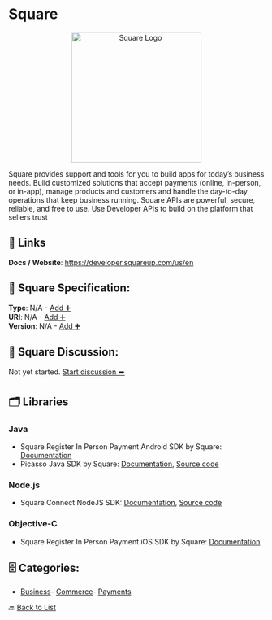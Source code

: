# Square
<p align="center">
    <img width="256" src="https://raw.githubusercontent.com/apis-list/apis-list/main/apis/square/logo_256x256.png" alt="Square Logo"/>
</p>
Square provides support and tools for you to build apps for today’s business needs. Build customized solutions that accept payments (online, in-person, or in-app), manage products and customers and handle the day-to-day operations that keep business running. Square APIs are powerful, secure, reliable, and free to use. Use Developer APIs to build on the platform that sellers trust

##  🔗 Links
**Docs / Website**: https://developer.squareup.com/us/en

## 🧬 Square Specification:
**Type**: N/A - [Add ➕](https://github.com/apis-list/apis-list/edit/main/apis.yaml#L18179)  
**URI**: N/A - [Add ➕](https://github.com/apis-list/apis-list/edit/main/apis.yaml#L18179)  
**Version**: N/A - [Add ➕](https://github.com/apis-list/apis-list/edit/main/apis.yaml#L18179)

## 💬 Square Discussion:
Not yet started. [Start discussion ➡️](https://github.com/apis-list/apis-list/discussions/new)

## 🗂️ Libraries
### Java
-  Square Register In Person Payment Android SDK by Square: [Documentation](https://github.com/square/register-android-sdk)
- Picasso Java SDK by Square: [Documentation](http://square.github.io/picasso/), [Source code](https://github.com/square/picasso)
### Node.js
- Square Connect NodeJS SDK: [Documentation](https://developer.squareup.com/docs/sdks), [Source code](https://github.com/square/connect-nodejs-sdk)
### Objective-C
- Square Register In Person Payment iOS SDK by Square: [Documentation](https://github.com/square/SquareRegisterSDK-iOS)


## 🗄️ Categories:
- [Business](https://github.com/apis-list/apis-list#business-)- [Commerce](https://github.com/apis-list/apis-list#commerce-)- [Payments](https://github.com/apis-list/apis-list#payments-)

🔙  [Back to List](https://github.com/apis-list/apis-list)
